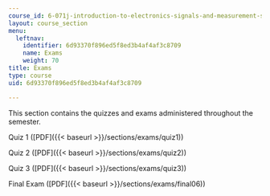 ```yaml
---
course_id: 6-071j-introduction-to-electronics-signals-and-measurement-spring-2006
layout: course_section
menu:
  leftnav:
    identifier: 6d93370f896ed5f8ed3b4af4af3c8709
    name: Exams
    weight: 70
title: Exams
type: course
uid: 6d93370f896ed5f8ed3b4af4af3c8709

---
```


This section contains the quizzes and exams administered throughout the semester.

Quiz 1 ([PDF]({{< baseurl >}}/sections/exams/quiz1))

Quiz 2 ([PDF]({{< baseurl >}}/sections/exams/quiz2))

Quiz 3 ([PDF]({{< baseurl >}}/sections/exams/quiz3))

Final Exam ([PDF]({{< baseurl >}}/sections/exams/final06))